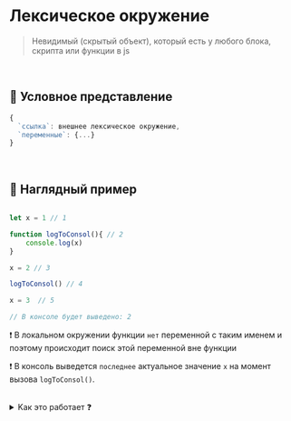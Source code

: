 # Лексическое окружение 
> Невидимый (скрытый объект), который есть у любого блока, скрипта или функции в js

<br>

## 🚩 Условное представление
```javascript
{
  `ссылка`: внешнее лексическое окружение,
  `переменные`: {...}
}
```
<br>

## 🚩 Наглядный пример

```javascript

let x = 1 // 1

function logToConsol(){ // 2
    console.log(x)
}

x = 2 // 3

logToConsol() // 4

x = 3  // 5

// В консоле будет выведено: 2

```
❗ В локальном окружении функции `нет` переменной с таким именем и поэтому происходит поиск этой переменной вне функции

❗ В консоль выведется `последнее` актуальное значение `x` на момент вызова `logToConsol()`.

<br>

<details>

<summary> Kак это работает ❓ </summary>

<br>

#### 1. Инициализация `x`

```javascript

// Глобальное окружение
{
  `ссылка`: null,
  `переменные`: {
    x: 1 // init x
  }
}
```

#### 2. Инициализация `logToConsol`

```javascript
// Глобальное окружение
{
  `ссылка`: null,
  `переменные`: {
    x: 1,
    logToConsol: function // init logToConsol
  }
}
```

#### 3. Изменение `x`

```javascript

// Глобальное окружение
{
  `ссылка`: null,
  `переменные`: {
    x: 2, // изменение x
    logToConsol: function
  }
}
```

#### 4. Вызов `logToConsol`

```javascript
// Локальное окружение (logToConsol). Появилось при вызове функции
{
  `ссылка`: глобальное окружение,
  `переменные`: {
    // нет переменных в локальном окружении функции logToConsol,
    // но переменная x будет найдена во внешнем (глобальном) окружении,
    // и она равна 2 на момент вызова функции
}
```

#### 5. Изменение `x`

```javascript
// Глобальное окружение
{
  `ссылка`: null,
  `переменные`: {
    x: 3, // изменение x
    logToConsol: function
  }
}
```
</details>

<br>
